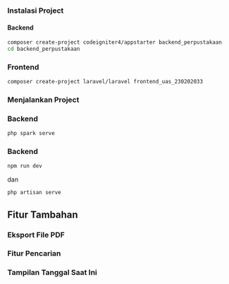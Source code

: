 ### Instalasi Project
#### Backend

```bash
composer create-project codeigniter4/appstarter backend_perpustakaan
cd backend_perpustakaan
```

### Frontend
```bash
composer create-project laravel/laravel frontend_uas_230202033
```

### Menjalankan Project
### Backend 
```bash
php spark serve
```

### Backend 
```bash
npm run dev
```
dan
```bash
php artisan serve
```

## Fitur Tambahan
### Eksport File PDF
### Fitur Pencarian
### Tampilan Tanggal Saat Ini
